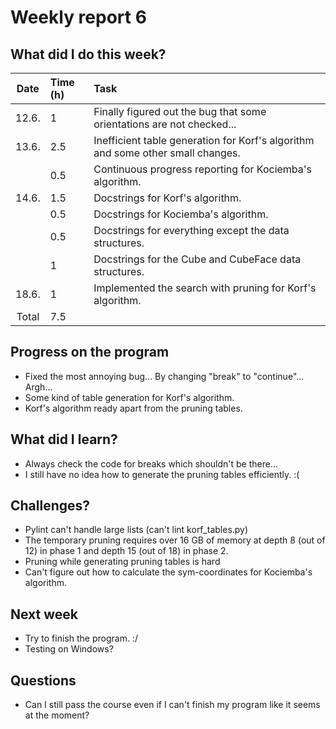 # Weekly report 6  

## What did I do this week?  
| Date  | Time (h) | Task
| :---: | :---     | :---
| 12.6. | 1        | Finally figured out the bug that some orientations are not checked...
| 13.6. | 2.5      | Inefficient table generation for Korf's algorithm and some other small changes.
|       | 0.5      | Continuous progress reporting for Kociemba's algorithm.
| 14.6. | 1.5      | Docstrings for Korf's algorithm.
|       | 0.5      | Docstrings for Kociemba's algorithm.
|       | 0.5      | Docstrings for everything except the data structures.
|       | 1        | Docstrings for the Cube and CubeFace data structures.
| 18.6. | 1        | Implemented the search with pruning for Korf's algorithm.
| Total | 7.5      |

## Progress on the program  
- Fixed the most annoying bug... By changing "break" to "continue"... Argh...  
- Some kind of table generation for Korf's algorithm.  
- Korf's algorithm ready apart from the pruning tables.

## What did I learn?  
- Always check the code for breaks which shouldn't be there...  
- I still have no idea how to generate the pruning tables efficiently. :(  

## Challenges?  
- Pylint can't handle large lists (can't lint korf_tables.py)  
- The temporary pruning requires over 16 GB of memory at depth 8 (out of 12) in 
  phase 1 and depth 15 (out of 18) in phase 2.  
- Pruning while generating pruning tables is hard  
- Can't figure out how to calculate the sym-coordinates for Kociemba's algorithm.  

## Next week  
- Try to finish the program. :/
- Testing on Windows?  

## Questions
- Can I still pass the course even if I can't finish my program like it seems at the moment?
